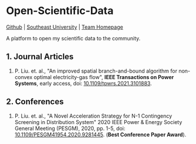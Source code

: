 # Open-Scientific-Data

[Github](https://github.com/TesLarry) | 
[Southeast University](https://www.seu.edu.cn/) |
[Team Homepage](http://www.seuwgu.icoc.cc/)

A platform to open my scientific data to the community.

## 1. Journal Articles

1. P. Liu. et. al., "An improved spatial branch-and-bound algorithm for non-convex optimal electricity-gas flow", **IEEE Transactions on Power Systems**, early access, doi: [10.1109/tpwrs.2021.3101883](https://ieeexplore.ieee.org/document/9507323).

## 2. Conferences

1. P. Liu. et. al., "A Novel Acceleration Strategy for N-1 Contingency Screening in Distribution System" 2020 IEEE Power & Energy Society General Meeting (PESGM), 2020, pp. 1-5, doi: [10.1109/PESGM41954.2020.9281445](10.1109/PESGM41954.2020.9281445). (**Best Conference Paper Award**).
